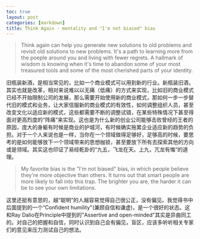 ```yaml
---
toc: true
layout: post
categories: [markdown]
title: Think Again - mentality and "I'm not biased" bias
---
```

> Think again can help you generate new solutions to old problems and revisit old solutions to new problems. It's a path to learning more from the poeple around you and living with fewer regrets. A hallmark of wisdom is knowing when it's time to abandon some of your most treasured tools and some of the most cherished parts of your identity.

旧瓶装新酒，是相当常见的，比如一个商业模式可以用到新的行业。新瓶装旧酒，其实也就是改革，相对来说难以以无痛（低痛）的方式来实现，比如旧的商业模式已经不开始限制公司的发展，那么需要开始使用新的商业模式，那如何一步一步替代旧的模式和业务，让大家信服新的商业模式的有效性，如何调整组织人员，甚至改变文化以适应新的模式，这些都需要不断的调整试错，在某些特殊情况下甚至得面对更高烈度的“阵痛”来实现。这也是为什么新的创业公司能够击败曾经的王者的原因，庞大的身躯有时候是商业的护城河，有时候确实拖累企业适应新的趋势的负担。对于一个人来说也是一样，当你在一个领域做得足够好，足够高的时候，要思考的是如何能够放下一个领域带来的思想枷锁，甚至要放下所有去探索其他的方向或是领域。其实这也印证了易经乾卦的“九五，飞龙在天。上九，亢龙有悔”的道理。

> My favorite bias is the "I'm not biased" bias, in which people believe they're more objective than others. It turns out that smart people are more likely to fall into this trap. The brighter you are, the harder it can be to see your own limitations.

这里还挺有意思的，越“聪明”的人越容易觉得自己很公正，没有偏见。我觉得书中后面提到的一个“Confident humility"(兼顾自信和谦虚)，是一个很好的状态。这和Ray Dalio在Principle中提到的"Assertive and open-minded"其实是异曲同工的。对自己的把握和自信，同时认识到自己会有偏见，盲区，应该多听听相关专家们的意见来压力测试自己的想法。
